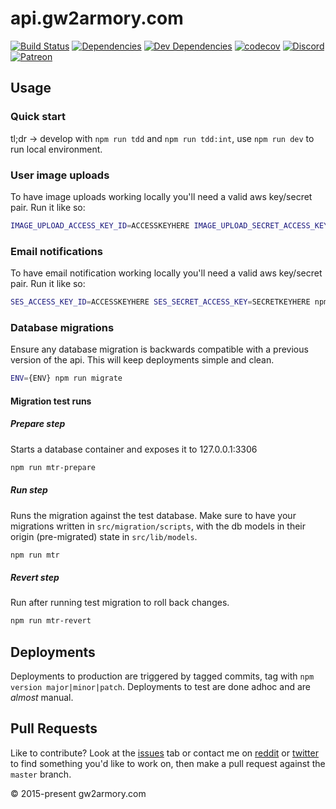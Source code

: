 # api.gw2armory.com

[![Build Status](https://travis-ci.org/madou/armory-services.svg?branch=master)](https://travis-ci.org/madou/armory-services) [![Dependencies](https://david-dm.org/madou/armory-react.svg)](https://david-dm.org/madou/armory-services)
[![Dev Dependencies](https://david-dm.org/madou/armory-react/dev-status.svg)](https://david-dm.org/madou/armory-services?type=dev) 
[![codecov](https://codecov.io/gh/madou/armory-services/branch/master/graph/badge.svg)](https://codecov.io/gh/madou/armory-services)
[![Discord](https://img.shields.io/badge/discord-GW2Armory-blue.svg)](https://discord.gg/3BRbV7b)
[![Patreon](https://img.shields.io/badge/patreon-Become%20a%20Patreon-green.svg)](https://www.patreon.com/bePatron?u=5546924)

## Usage

### Quick start

tl;dr -> develop with `npm run tdd` and `npm run tdd:int`, use `npm run dev` to run local environment.

### User image uploads

To have image uploads working locally you'll need a valid aws key/secret pair. Run it like so:

```bash
IMAGE_UPLOAD_ACCESS_KEY_ID=ACCESSKEYHERE IMAGE_UPLOAD_SECRET_ACCESS_KEY=SECRETKEYHERE npm run dev
```

### Email notifications

To have email notification working locally you'll need a valid aws key/secret pair. Run it like so:

```bash
SES_ACCESS_KEY_ID=ACCESSKEYHERE SES_SECRET_ACCESS_KEY=SECRETKEYHERE npm run dev
```

### Database migrations

Ensure any database migration is backwards compatible with a previous version of the api. This will keep deployments simple and clean.

```bash
ENV={ENV} npm run migrate
```

#### Migration test runs

##### Prepare step

Starts a database container and exposes it to 127.0.0.1:3306

```bash
npm run mtr-prepare
```

##### Run step

Runs the migration against the test database. Make sure to have your migrations written in `src/migration/scripts`, with the db models in their origin (pre-migrated) state in `src/lib/models`.

```bash
npm run mtr
```

##### Revert step

Run after running test migration to roll back changes.

```bash
npm run mtr-revert
```

## Deployments

Deployments to production are triggered by tagged commits, tag with `npm version major|minor|patch`. Deployments to test are done adhoc and are _almost_ manual.

## Pull Requests

Like to contribute? Look at the [issues](https://github.com/madou/armory-services/issues) tab or contact me on [reddit](https://www.reddit.com/r/gw2armory) or [twitter](https://twitter.com/itsmadou) to find something you'd like to work on, then make a pull request against the `master` branch.

© 2015-present gw2armory.com
